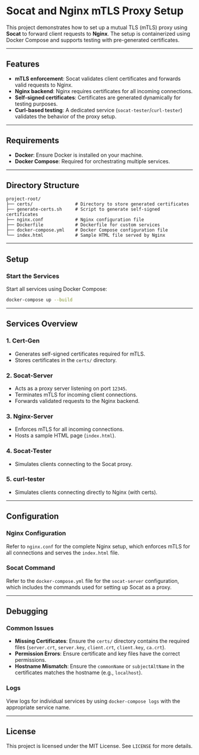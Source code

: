 # Socat and Nginx mTLS Proxy Setup

This project demonstrates how to set up a mutual TLS (mTLS) proxy using **Socat** to forward client requests to **Nginx**. The setup is containerized using Docker Compose and supports testing with pre-generated certificates.

---

## Features
- **mTLS enforcement**: Socat validates client certificates and forwards valid requests to Nginx.
- **Nginx backend**: Nginx requires certificates for all incoming connections.
- **Self-signed certificates**: Certificates are generated dynamically for testing purposes.
- **Curl-based testing**: A dedicated service (`socat-tester`/`curl-tester`) validates the behavior of the proxy setup.

---

## Requirements
- **Docker**: Ensure Docker is installed on your machine.
- **Docker Compose**: Required for orchestrating multiple services.

---

## Directory Structure
```
project-root/
├── certs/                # Directory to store generated certificates
├── generate-certs.sh     # Script to generate self-signed certificates
├── nginx.conf            # Nginx configuration file
├── Dockerfile            # Dockerfile for custom services
├── docker-compose.yml    # Docker Compose configuration file
└── index.html            # Sample HTML file served by Nginx
```

---

## Setup

### Start the Services
Start all services using Docker Compose:
```bash
docker-compose up --build
```

---

## Services Overview

### 1. **Cert-Gen**
- Generates self-signed certificates required for mTLS.
- Stores certificates in the `certs/` directory.

### 2. **Socat-Server**
- Acts as a proxy server listening on port `12345`.
- Terminates mTLS for incoming client connections.
- Forwards validated requests to the Nginx backend.

### 3. **Nginx-Server**
- Enforces mTLS for all incoming connections.
- Hosts a sample HTML page (`index.html`).

### 4. **Socat-Tester**
- Simulates clients connecting to the Socat proxy.

### 5.  **curl-tester**
- Simulates clients connecting directly to Nginx (with certs).

---

## Configuration

### Nginx Configuration
Refer to `nginx.conf` for the complete Nginx setup, which enforces mTLS for all connections and serves the `index.html` file.

### Socat Command
Refer to the `docker-compose.yml` file for the `socat-server` configuration, which includes the commands used for setting up Socat as a proxy.

---

## Debugging

### Common Issues
- **Missing Certificates**: Ensure the `certs/` directory contains the required files (`server.crt`, `server.key`, `client.crt`, `client.key`, `ca.crt`).
- **Permission Errors**: Ensure certificate and key files have the correct permissions.
- **Hostname Mismatch**: Ensure the `commonName` or `subjectAltName` in the certificates matches the hostname (e.g., `localhost`).

### Logs
View logs for individual services by using `docker-compose logs` with the appropriate service name.

---

## License
This project is licensed under the MIT License. See `LICENSE` for more details.
